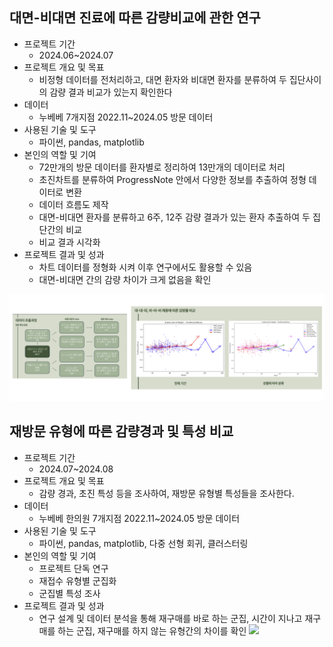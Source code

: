 ## 대면-비대면 진료에 따른 감량비교에 관한 연구
- 프로젝트 기간
	- 2024.06~2024.07
- 프로젝트 개요 및 목표
	- 비정형 데이터를 전처리하고, 대면 환자와 비대면 환자를 분류하여 두 집단사이의 감량 결과 비교가 있는지 확인한다
- 데이터
	- 누베베 7개지점 2022.11~2024.05 방문 데이터
- 사용된 기술 및 도구
	- 파이썬, pandas, matplotlib
- 본인의 역할 및 기여
	- 72만개의 방문 데이터를 환자별로 정리하여 13만개의 데이터로 처리
	- 초진차트를 분류하여 ProgressNote 안에서 다양한 정보를 추출하여 정형 데이터로 변환
	- 데이터 흐름도 제작
	- 대면-비대면 환자를 분류하고 6주, 12주 감량 결과가 있는 환자 추출하여 두 집단간의 비교
	- 비교 결과 시각화
- 프로젝트 결과 및 성과
	- 차트 데이터를 정형화 시켜 이후 연구에서도 활용할 수 있음
	- 대면-비대면 간의 감량 차이가 크게 없음을 확인

![](./대면비대면정리.png)
## 재방문 유형에 따른 감량경과 및 특성 비교
- 프로젝트 기간
	- 2024.07~2024.08
- 프로젝트 개요 및 목표
	- 감량 경과, 초진 특성 등을 조사하여, 재방문 유형별 특성들을 조사한다.
- 데이터
	- 누베베 한의원 7개지점 2022.11~2024.05 방문 데이터
- 사용된 기술 및 도구
	- 파이썬, pandas, matplotlib, 다중 선형 회귀, 클러스터링
- 본인의 역할 및 기여
	- 프로젝트 단독 연구
	- 재접수 유형별 군집화
	- 군집별 특성 조사
- 프로젝트 결과 및 성과
	- 연구 설계 및 데이터 분석을 통해 재구매를 바로 하는 군집, 시간이 지나고 재구매를 하는 군집, 재구매를 하지 않는 유형간의 차이를 확인
![](./방문유형정리.png)
